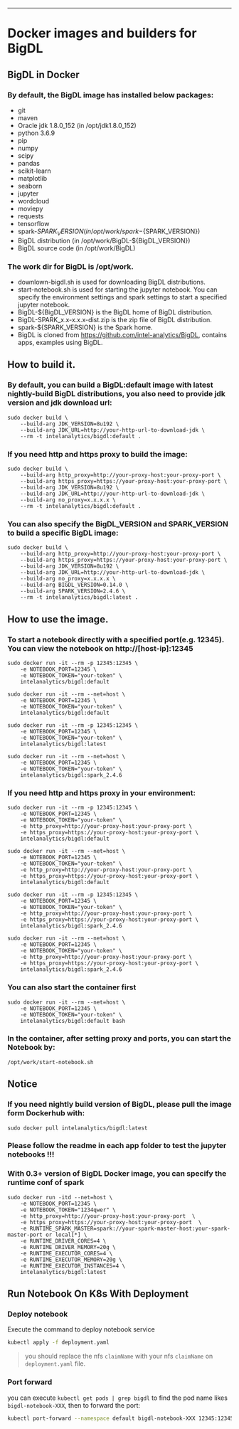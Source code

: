 ---------
# Docker images and builders for BigDL

## BigDL in Docker

### By default, the BigDL image has installed below packages:
* git
* maven
* Oracle jdk 1.8.0_152 (in /opt/jdk1.8.0_152)
* python 3.6.9
* pip
* numpy
* scipy
* pandas
* scikit-learn
* matplotlib
* seaborn
* jupyter
* wordcloud
* moviepy
* requests
* tensorflow
* spark-${SPARK_VERSION} (in /opt/work/spark-${SPARK_VERSION})
* BigDL distribution (in /opt/work/BigDL-${BigDL_VERSION})
* BigDL source code (in /opt/work/BigDL)

### The work dir for BigDL is /opt/work.

* downlown-bigdl.sh is used for downloading BigDL distributions.
* start-notebook.sh is used for starting the jupyter notebook. You can specify the environment settings and spark settings to start a specified jupyter notebook.
* BigDL-${BigDL_VERSION} is the BigDL home of BigDL distribution.
* BigDL-SPARK_x.x-x.x.x-dist.zip is the zip file of BigDL distribution.
* spark-${SPARK_VERSION} is the Spark home.
* BigDL is cloned from https://github.com/intel-analytics/BigDL, contains apps, examples using BigDL.

## How to build it.

### By default, you can build a BigDL:default image with latest nightly-build BigDL distributions, you also need to provide jdk version and jdk download url:

    sudo docker build \
        --build-arg JDK_VERSION=8u192 \
        --build-arg JDK_URL=http://your-http-url-to-download-jdk \
        --rm -t intelanalytics/bigdl:default .

### If you need http and https proxy to build the image:

    sudo docker build \
        --build-arg http_proxy=http://your-proxy-host:your-proxy-port \
        --build-arg https_proxy=https://your-proxy-host:your-proxy-port \
        --build-arg JDK_VERSION=8u192 \
        --build-arg JDK_URL=http://your-http-url-to-download-jdk \
        --build-arg no_proxy=x.x.x.x \
        --rm -t intelanalytics/bigdl:default .

### You can also specify the BigDL_VERSION and SPARK_VERSION to build a specific BigDL image:

    sudo docker build \
        --build-arg http_proxy=http://your-proxy-host:your-proxy-port \
        --build-arg https_proxy=https://your-proxy-host:your-proxy-port \
        --build-arg JDK_VERSION=8u192 \
        --build-arg JDK_URL=http://your-http-url-to-download-jdk \
        --build-arg no_proxy=x.x.x.x \
        --build-arg BIGDL_VERSION=0.14.0 \
        --build-arg SPARK_VERSION=2.4.6 \
        --rm -t intelanalytics/bigdl:latest .

## How to use the image.

### To start a notebook directly with a specified port(e.g. 12345). You can view the notebook on http://[host-ip]:12345

    sudo docker run -it --rm -p 12345:12345 \
        -e NOTEBOOK_PORT=12345 \
        -e NOTEBOOK_TOKEN="your-token" \
        intelanalytics/bigdl:default

    sudo docker run -it --rm --net=host \
        -e NOTEBOOK_PORT=12345 \
        -e NOTEBOOK_TOKEN="your-token" \
        intelanalytics/bigdl:default

    sudo docker run -it --rm -p 12345:12345 \
        -e NOTEBOOK_PORT=12345 \
        -e NOTEBOOK_TOKEN="your-token" \
        intelanalytics/bigdl:latest

    sudo docker run -it --rm --net=host \
        -e NOTEBOOK_PORT=12345 \
        -e NOTEBOOK_TOKEN="your-token" \
        intelanalytics/bigdl:spark_2.4.6

### If you need http and https proxy in your environment:

    sudo docker run -it --rm -p 12345:12345 \
        -e NOTEBOOK_PORT=12345 \
        -e NOTEBOOK_TOKEN="your-token" \
        -e http_proxy=http://your-proxy-host:your-proxy-port \
        -e https_proxy=https://your-proxy-host:your-proxy-port \
        intelanalytics/bigdl:default

    sudo docker run -it --rm --net=host \
        -e NOTEBOOK_PORT=12345 \
        -e NOTEBOOK_TOKEN="your-token" \
        -e http_proxy=http://your-proxy-host:your-proxy-port \
        -e https_proxy=https://your-proxy-host:your-proxy-port \
        intelanalytics/bigdl:default

    sudo docker run -it --rm -p 12345:12345 \
        -e NOTEBOOK_PORT=12345 \
        -e NOTEBOOK_TOKEN="your-token" \
        -e http_proxy=http://your-proxy-host:your-proxy-port \
        -e https_proxy=https://your-proxy-host:your-proxy-port \
        intelanalytics/bigdl:spark_2.4.6

    sudo docker run -it --rm --net=host \
        -e NOTEBOOK_PORT=12345 \
        -e NOTEBOOK_TOKEN="your-token" \
        -e http_proxy=http://your-proxy-host:your-proxy-port \
        -e https_proxy=https://your-proxy-host:your-proxy-port \
        intelanalytics/bigdl:spark_2.4.6

### You can also start the container first

    sudo docker run -it --rm --net=host \
        -e NOTEBOOK_PORT=12345 \
        -e NOTEBOOK_TOKEN="your-token" \
        intelanalytics/bigdl:default bash

### In the container, after setting proxy and ports, you can start the Notebook by:

    /opt/work/start-notebook.sh

## Notice

### If you need nightly build version of BigDL, please pull the image form Dockerhub with:

    sudo docker pull intelanalytics/bigdl:latest

### Please follow the readme in each app folder to test the jupyter notebooks !!!

### With 0.3+ version of BigDL Docker image, you can specify the runtime conf of spark

    sudo docker run -itd --net=host \
        -e NOTEBOOK_PORT=12345 \
        -e NOTEBOOK_TOKEN="1234qwer" \
        -e http_proxy=http://your-proxy-host:your-proxy-port  \
        -e https_proxy=https://your-proxy-host:your-proxy-port  \
        -e RUNTIME_SPARK_MASTER=spark://your-spark-master-host:your-spark-master-port or local[*] \
        -e RUNTIME_DRIVER_CORES=4 \
        -e RUNTIME_DRIVER_MEMORY=20g \
        -e RUNTIME_EXECUTOR_CORES=4 \
        -e RUNTIME_EXECUTOR_MEMORY=20g \
        -e RUNTIME_EXECUTOR_INSTANCES=4 \
        intelanalytics/bigdl:latest


## Run Notebook On K8s With Deployment
### Deploy notebook
Execute the command to deploy notebook service
```bash
kubectl apply -f deployment.yaml
```

> you should replace the nfs `claimName` with your nfs `claimName` on `deployment.yaml` file.

### Port forward
you can execute `kubectl get pods | grep bigdl` to find the pod name likes `bigdl-notebook-XXX`, then to forward the port:
```bash
kubectl port-forward --namespace default bigdl-notebook-XXX 12345:12345 --address 0.0.0.0
```


